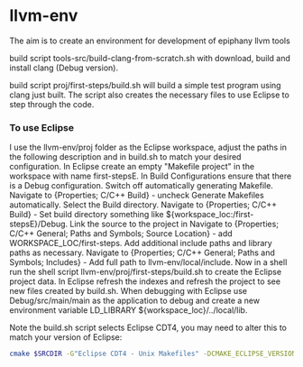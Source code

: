 # llvm-env

The aim is to create an environment for development of epiphany llvm tools

build script tools-src/build-clang-from-scratch.sh with download, build and
install clang (Debug version).

build script proj/first-steps/build.sh will build a simple test program using
clang just built.  The script also creates the necessary files to use Eclipse
to step through the code.

### To use Eclipse

I use the llvm-env/proj folder as the Eclipse workspace, adjust the paths in the following description and in build.sh to match your desired configuration.
In Eclipse create an empty "Makefile project" in the workspace with name first-stepsE.
In Build Configurations ensure that there is a Debug configuration.
Switch off automatically generating Makefile. Navigate to {Properties; C/C++ Build} - uncheck Generate Makefiles automatically.
Select the Build directory. Navigate to {Properties; C/C++ Build} - Set build directory something like ${workspace_loc:/first-stepsE}/Debug.
Link the source to the project in Navigate to {Properties; C/C++ General; Paths and Symbols; Source Location} - add WORKSPACE_LOC/first-steps.
Add additional include paths and library paths as necessary. Navigate to {Properties; C/C++ General; Paths and Symbols; Includes} - Add full path to llvm-env/local/include.
Now in a shell run the shell script llvm-env/proj/first-steps/build.sh to create the Eclipse project data.
In Eclipse refresh the indexes and refresh the project to see new files created by build.sh.
When debugging with Eclipse use Debug/src/main/main as the application to debug and create a new environment variable LD_LIBRARY ${workspace_loc}/../local/lib.

Note the build.sh script selects Eclipse CDT4, you may need to alter this to match your version of Eclipse:

```bash
cmake $SRCDIR -G"Eclipse CDT4 - Unix Makefiles" -DCMAKE_ECLIPSE_VERSION=4.3 -DCMAKE_INSTALL_PREFIX=$INSROOTDIR -DCMAKE_BUILD_TYPE=$BUILDTYPE -DCMAKE_USER_MAKE_RULES_OVERRIDE=$SRCDIR/ClangOverrides.txt
```
